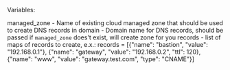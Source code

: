 Variables:

managed_zone - Name of existing cloud managed zone that should be used to create DNS records in
domain       - Domain name for DNS records, should be passed if `managed_zone` does't exist, will create zone for you
records      - list of maps of records to create, e.x.:
  records = [{"name": "bastion", "value": "192.168.0.1"}, {"name": "gateway", "value": "192.168.0.2", "ttl": 120}, {"name": "www", "value": "gateway.test.com", "type": "CNAME"}]

